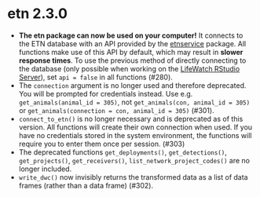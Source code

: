 # etn 2.3.0

* **The etn package can now be used on your computer!** It connects to the ETN database with an API provided by the [etnservice](https://github.com/inbo/etnservice) package. All functions make use of this API by default, which may result in **slower response times**. To use the previous method of directly connecting to the database (only possible when working on the [LifeWatch RStudio Server](https://rstudio.lifewatch.be/)), set `api = false` in all functions (#280).
* The `connection` argument is no longer used and therefore deprecated. You will be prompted for credentials instead. Use e.g. `get_animals(animal_id = 305)`, not `get_animals(con, animal_id = 305)` or `get_animals(connection = con, animal_id = 305)` (#301).
* `connect_to_etn()` is no longer necessary and is deprecated as of this version. All functions will create their own connection when used. If you have no credentials stored in the system environment, the functions will require you to enter them once per session. (#303)
* The deprecated functions `get_deployments()`, `get_detections()`, `get_projects()`, `get_receivers()`, `list_network_project_codes()` are no longer included.
* `write_dwc()` now invisibly returns the transformed data as a list of data frames (rather than a data frame) (#302).
